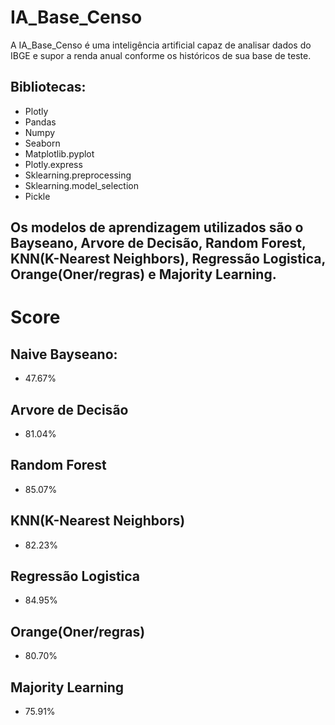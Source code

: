 # IA_Base_Censo
A IA_Base_Censo é uma inteligência artificial capaz de analisar dados do IBGE e supor a renda anual conforme os históricos de sua base de teste.

## Bibliotecas:
- Plotly
- Pandas
- Numpy
- Seaborn
- Matplotlib.pyplot
- Plotly.express
- Sklearning.preprocessing
- Sklearning.model_selection
- Pickle

## Os modelos de aprendizagem utilizados são o Bayseano, Arvore de Decisão, Random Forest, KNN(K-Nearest Neighbors), Regressão Logistica, Orange(Oner/regras) e Majority Learning.

# Score
## Naive Bayseano:
- 47.67%
## Arvore de Decisão
- 81.04%
## Random Forest
- 85.07%
## KNN(K-Nearest Neighbors)
- 82.23%
## Regressão Logistica
- 84.95%
## Orange(Oner/regras)
- 80.70%
## Majority Learning
- 75.91%
